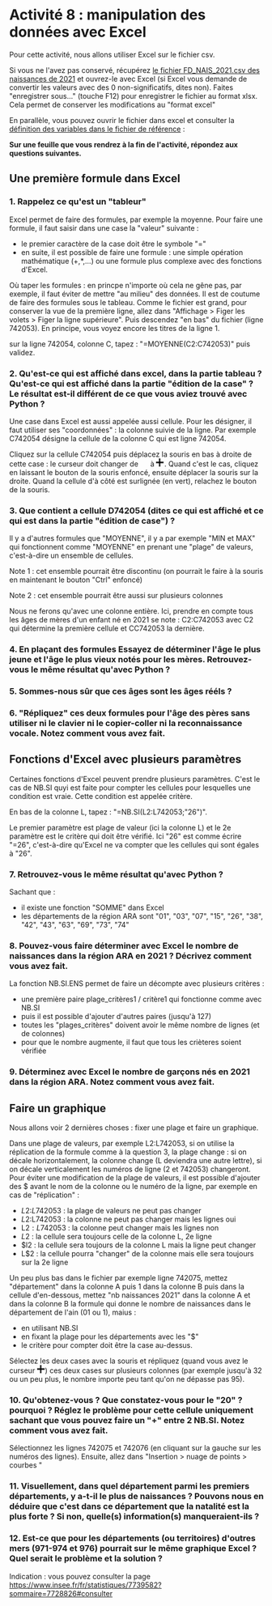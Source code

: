 # Activité 8 : manipulation des données avec Excel

Pour cette activité, nous allons utiliser Excel sur le fichier csv. 

Si vous ne l'avez pas conservé, récupérez  [le fichier FD_NAIS_2021.csv des naissances de 2021](../activité07/FD_NAIS_2021.csv) et ouvrez-le avec Excel (si Excel vous demande de convertir les valeurs avec des 0 non-significatifs, dites non).
Faites "enregistrer sous..." (touche F12) pour enregistrer le fichier au format xlsx. Cela permet de conserver les modifications au "format excel"

En parallèle, vous pouvez ouvrir le fichier dans excel et consulter la [définition des variables dans le fichier de référence](https://www.insee.fr/fr/statistiques/fichier/6652024/Contenu_etatcivil2021_nais2021.pdf) : 

**Sur une feuille que vous rendrez à la fin de l'activité, répondez aux questions suivantes.**

## Une première formule dans Excel

### 1. Rappelez ce qu'est un "tableur"

Excel permet de faire des formules, par exemple la moyenne. Pour faire une formule, il faut saisir dans une case la "valeur" suivante : 
 - le premier caractère de la case doit être le symbole "=" 
 - en suite, il est possible de faire une formule : une simple opération mathématique (+,*,...) ou une formule plus complexe avec des fonctions d'Excel.

Où taper les formules : en princpe n'importe où cela ne gêne pas, par exemple, il faut éviter de mettre "au milieu" des données. Il est de coutume de faire des formules sous le tableau.
Comme le fichier est grand, pour conserver la vue de la première ligne, allez dans "Affichage > Figer les volets > Figer la ligne supérieure". Puis descendez "en bas" du fichier (ligne 742053).
En principe, vous voyez encore les titres de la ligne 1. 

sur la ligne 742054, colonne C, tapez :  "=MOYENNE(C2:C742053)" puis validez.

### 2.  Qu'est-ce qui est affiché dans excel, dans la partie tableau ? Qu'est-ce qui est affiché dans la partie "édition de la case" ? Le résultat est-il différent de ce que vous aviez trouvé avec Python ?

Une case dans Excel est aussi appelée aussi cellule. Pour les désigner, il faut utiliser ses "coordonnées" : la colonne suivie de la ligne. 
Par exemple C742054 désigne la cellule de la colonne C qui est ligne 742054. 

Cliquez sur la cellule C742054 puis déplacez la souris en bas à droite de cette case : le curseur doit changer de <img src="curseurCase.png" style="width:1rem;height:1rem"> à <img src="curseurRépliquer.png" style="width:1rem;height:1rem">. Quand c'est le cas, cliquez en laissant le bouton de la souris enfoncé, ensuite déplacer la souris sur la droite. Quand la cellule d'à côté est surlignée (en vert), relachez le bouton de la souris.

### 3. Que contient a cellule D742054 (dites ce qui est affiché et ce qui est dans la partie "édition de case") ? 

Il y a d'autres formules que "MOYENNE", il y a par exemple "MIN et MAX" qui fonctionnent comme "MOYENNE" en prenant une "plage" de valeurs, c'est-à-dire un ensemble de cellules.

Note 1 : cet ensemble pourrait être discontinu (on pourrait le faire à la souris en maintenant le bouton "Ctrl" enfoncé) 

Note 2 : cet ensemble pourrait être aussi sur plusieurs colonnes

Nous ne ferons qu'avec une colonne entière. Ici, prendre en compte tous les âges de mères d'un enfant né en 2021 se note : C2:C742053 avec C2 qui détermine la première cellule et CC742053 la dernière.

### 4. En plaçant des formules Essayez de déterminer l'âge le plus jeune et l'âge le plus vieux notés pour les mères. Retrouvez-vous le même résultat qu'avec Python ? 

### 5. Sommes-nous sûr que ces âges sont les âges rééls ? 

### 6. "Répliquez" ces deux formules pour l'âge des pères sans utiliser ni le clavier ni le copier-coller ni la reconnaissance vocale. Notez comment vous avez fait.    


## Fonctions d'Excel avec plusieurs paramètres

Certaines fonctions d'Excel peuvent prendre plusieurs paramètres. C'est le cas de NB.SI quyi est faite pour compter les cellules pour lesquelles une condition est vraie. Cette condition est appelée critère.

En bas de la colonne L, tapez : "=NB.SI(L2:L742053;"26")".

Le premier paramètre est plage de valeur (ici la colonne L) et le 2e paramètre est le critère qui doit être vérifié. Ici "26" est comme écrire "=26", c'est-à-dire qu'Excel ne va compter que les cellules qui sont égales à "26".  

### 7. Retrouvez-vous le même résultat qu'avec Python ? 

Sachant que : 
 - il existe une fonction "SOMME" dans Excel
 - les départements de la région ARA sont "01", "03", "07", "15", "26", "38", "42", "43", "63", "69", "73", "74"

### 8. Pouvez-vous faire déterminer avec Excel le nombre de naissances dans la région ARA en 2021 ? Décrivez comment vous avez fait. 

La fonction NB.SI.ENS permet de faire un décompte avec plusieurs critères :
 - une première paire plage_critères1 / critère1 qui fonctionne comme avec NB.SI
 - puis il est possible d'ajouter d'autres paires (jusqu'à 127) 
 - toutes les "plages_critères" doivent avoir le même nombre de lignes (et de colonnes)
 - pour que le nombre augmente, il faut que tous les crièteres soient vérifiée

### 9. Déterminez avec Excel le nombre de garçons nés en 2021 dans la région ARA. Notez comment vous avez fait.  


## Faire un graphique

Nous allons voir 2 dernières choses : fixer une plage et faire un graphique. 

Dans une plage de valeurs, par exemple L2:L742053, si on utilise la réplication de la formule comme à la question 3, la plage change : si on décale horizontalement, la colonne change (L deviendra une autre lettre), si on décale verticalement les numéros de ligne (2 et 742053) changeront. 
Pour éviter une modification de la plage de valeurs, il est possible d'ajouter des $ avant le nom de la colonne ou le numéro de la ligne, par exemple en cas de "réplication" : 
 - $L$2:$L$742053 : la plage de valeurs ne peut pas changer
 - $L2:$L742053 : la colonne ne peut pas changer mais les lignes oui
 - L$2:L$742053 : la colonne peut changer mais les lignes non
 - $L$2 : la cellule sera toujours celle de la colonne L, 2e ligne
 - $l2 : la cellule sera toujours de la colonne L mais la ligne peut changer
 - L$2 : la cellule pourra "changer" de la colonne mais elle sera toujours sur la 2e ligne

Un peu plus bas dans le fichier par exemple ligne 742075, mettez "département" dans la colonne A puis 1 dans la colonne B puis dans la cellule d'en-dessous, mettez "nb naissances 2021" dans la colonne A et dans la colonne B la formule qui donne le nombre de naissances dans le département de l'ain (01 ou 1), maius : 
 - en utilisant NB.SI
 - en fixant la plage pour les départements avec les "$" 
 - le critère pour compter doit être la case au-dessus.

Sélectez les deux cases avec la souris et répliquez (quand vous avez le curseur <img src="curseurRépliquer.png" style="width:1rem;height:1rem">) ces deux cases sur plusieurs colonnes (par exemple jusqu'à 32 ou un peu plus, le nombre importe peu tant qu'on ne dépasse pas 95). 

### 10. Qu'obtenez-vous ? Que constatez-vous pour le "20" ? pourquoi ? Réglez le problème pour cette cellule uniquement sachant que vous pouvez faire un "+" entre 2 NB.SI. Notez comment vous avez fait.

Sélectionnez les lignes 742075 et 742076 (en cliquant sur la gauche sur les numéros des lignes). Ensuite, allez dans "Insertion > nuage de points > courbes "

### 11. Visuellement, dans quel département parmi les premiers départements, y a-t-il le plus de naissances ?  Pouvons nous en déduire que c'est dans ce département que la natalité est la plus forte ? Si non, quelle(s) information(s) manqueraient-ils ?

### 12. Est-ce que pour les départements (ou territoires) d'outres mers (971-974 et 976) pourrait sur le même graphique Excel ? Quel serait le problème et la solution ?   

Indication : vous pouvez consulter la page https://www.insee.fr/fr/statistiques/7739582?sommaire=7728826#consulter